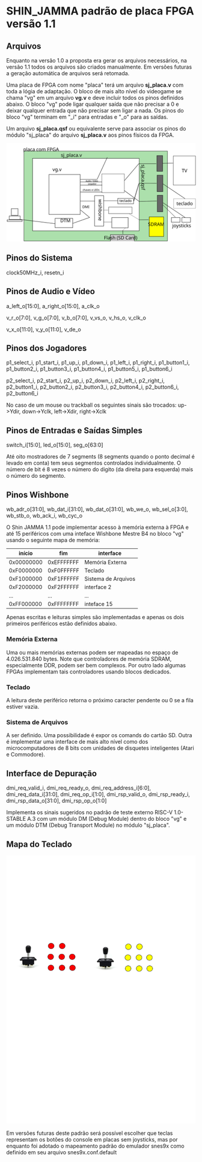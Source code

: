 # SHIN_JAMMA padrão de placa FPGA versão 1.1

## Arquivos

Enquanto na versão 1.0 a proposta era gerar os arquivos necessários, na versão
1.1 todos os arquivos são criados manualmente. Em versões futuras a geração
automática de arquivos será retomada.

Uma placa de FPGA com nome "placa" terá um arquivo **sj_placa.v** com toda a lógia
de adaptação. O bloco de mais alto nível do videogame se chama "vg" em um arquivo
**vg.v** e deve incluir todos os pinos definidos abaixo. O bloco "vg" pode ligar
qualquer saída que não precisar a 0 e deixar qualquer entrada que não precisar
sem ligar a nada. Os pinos do bloco "vg" terminam em "_i" para entradas e "_o"
para as saídas.

Um arquivo **sj_placa.qsf** ou equivalente serve para associar os pinos do módulo
"sj_placa" do arquivo **sj_placa.v** aos pinos físicos da FPGA.

![arquivos](arquivos.svg)

## Pinos do Sistema

clock50MHz_i, resetn_i

## Pinos de Audio e Vídeo

a_left_o[15:0], a_right_o[15:0], a_clk_o

v_r_o[7:0], v_g_o[7:0], v_b_o[7:0], v_vs_o, v_hs_o, v_clk_o

v_x_o[11:0], v_y_o[11:0], v_de_o

## Pinos dos Jogadores

p1_select_i, p1_start_i, p1_up_i, p1_down_i, p1_left_i, p1_right_i, p1_button1_i, p1_button2_i, p1_button3_i, p1_button4_i, p1_button5_i, p1_button6_i

p2_select_i, p2_start_i, p2_up_i, p2_down_i, p2_left_i, p2_right_i, p2_button1_i, p2_button2_i, p2_button3_i, p2_button4_i, p2_button6_i, p2_button6_i

No caso de um mouse ou trackball os seguintes sinais são trocados: up->Ydir, down->Yclk, left->Xdir, right->Xclk

## Pinos de Entradas e Saídas Simples

switch_i[15:0], led_o[15:0], seg_o[63:0]

Até oito mostradores de 7 segments (8 segments quando o ponto decimal é levado
em conta) tem seus segmentos controlados individualmente. O número de bit é 8
vezes o número do digito (da direita para esquerda) mais o número do segmento.

## Pinos Wishbone

wb_adr_o[31:0], wb_dat_i[31:0], wb_dat_o[31:0], wb_we_o, wb_sel_o[3:0], wb_stb_o, wb_ack_i, wb_cyc_o

O Shin JAMMA 1.1 pode implementar acesso à memória externa à FPGA e até 15 periféricos
com uma inteface Wishbone Mestre B4 no bloco "vg" usando o seguinte mapa de memória:

| início     | fim        | interface |
|------------|------------|-----------|
| 0x00000000 | 0xEFFFFFFF | Memória Externa |
| 0xF0000000 | 0xF0FFFFFF | Teclado |
| 0xF1000000 | 0xF1FFFFFF | Sistema de Arquivos |
| 0xF2000000 | 0xF2FFFFFF | interface 2 |
| ...        | ...        | ...         |
| 0xFF000000 | 0xFFFFFFFF | inteface 15 |

Apenas escritas e leituras simples são implementadas e apenas os dois primeiros
periféricos estão definidos abaixo.

### Memória Externa

Uma ou mais memórias externas podem ser mapeadas no espaço de 4.026.531.840 bytes.
Note que controladores de memória SDRAM, especialmente DDR, podem ser bem complexos.
Por outro lado algumas FPGAs implementam tais controladores usando blocos dedicados.

### Teclado

A leitura deste periférico retorna o próximo caracter pendente ou 0 se a fila estiver
vazia.

### Sistema de Arquivos

A ser definido. Uma possibilidade é expor os comands do cartão SD. Outra é implementar uma interface de mais alto nível como dos microcomputadores de 8 bits com unidades de disquetes inteligentes (Atari e Commodore).

## Interface de Depuração

dmi_req_valid_i, dmi_req_ready_o, dmi_req_address_i[6:0], dmi_req_data_i[31:0], dmi_req_op_i[1:0], dmi_rsp_valid_o, dmi_rsp_ready_i, dmi_rsp_data_o[31:0], dmi_rsp_op_o[1:0]

Implementa os sinais sugeridos no padrão de teste externo RISC-V 1.0-STABLE A.3
com um módulo DM (Debug Module) dentro do bloco "vg" e um módulo DTM (Debug
Transport Module) no módulo "sj_placa".

## Mapa do Teclado

![mapa do teclado](mapa_teclado.svg)

Em versões futuras deste padrão será possível escolher que teclas representam os botões do console
em placas sem joysticks, mas por enquanto foi adotado o mapeamento padrão do emulador snes9x como
definido em seu arquivo snes9x.conf.default

